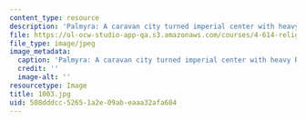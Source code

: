 ```yaml
---
content_type: resource
description: 'Palmyra: A caravan city turned imperial center with heavy Roman influences.'
file: https://ol-ocw-studio-app-qa.s3.amazonaws.com/courses/4-614-religious-architecture-and-islamic-cultures-fall-2002/508dddcc52651a2e09abeaaa32afa684_1003.jpg
file_type: image/jpeg
image_metadata:
  caption: 'Palmyra: A caravan city turned imperial center with heavy Roman influences.'
  credit: ''
  image-alt: ''
resourcetype: Image
title: 1003.jpg
uid: 508dddcc-5265-1a2e-09ab-eaaa32afa684
---
```

